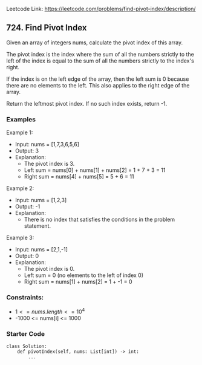 Leetcode Link: https://leetcode.com/problems/find-pivot-index/description/

## 724. Find Pivot Index

Given an array of integers nums, calculate the pivot index of this array.

The pivot index is the index where the sum of all the numbers strictly to the left of the index is equal to the sum of all the numbers strictly to the index's right.

If the index is on the left edge of the array, then the left sum is 0 because there are no elements to the left. This also applies to the right edge of the array.

Return the leftmost pivot index. If no such index exists, return -1.

### Examples 

Example 1:
- Input: nums = [1,7,3,6,5,6]
- Output: 3
- Explanation:
    - The pivot index is 3.
    - Left sum = nums[0] + nums[1] + nums[2] = 1 + 7 + 3 = 11
    - Right sum = nums[4] + nums[5] = 5 + 6 = 11

Example 2:
- Input: nums = [1,2,3]
- Output: -1
- Explanation:
    - There is no index that satisfies the conditions in the problem statement.

Example 3:
- Input: nums = [2,1,-1]
- Output: 0
- Explanation:
    - The pivot index is 0.
    - Left sum = 0 (no elements to the left of index 0)
    - Right sum = nums[1] + nums[2] = 1 + -1 = 0

### Constraints:
-  $1 <= nums.length <= 10^4$
- -1000 <= nums[i] <= 1000

### Starter Code
```
class Solution:
    def pivotIndex(self, nums: List[int]) -> int:
        ...
```